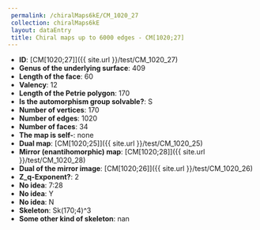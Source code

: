 ```yaml
--- 
 permalink: /chiralMaps6kE/CM_1020_27 
 collection: chiralMaps6kE
 layout: dataEntry
 title: Chiral maps up to 6000 edges - CM[1020;27]
---
```


- **ID**: [CM[1020;27]]({{ site.url }}/test/CM_1020_27)
- **Genus of the underlying surface**: 409
- **Length of the face**: 60
- **Valency**: 12
- **Length of the Petrie polygon**: 170
- **Is the automorphism group solvable?**: S
- **Number of vertices**: 170
- **Number of edges**: 1020
- **Number of faces**: 34
- **The map is self-**: none
- **Dual map**: [CM[1020;25]]({{ site.url }}/test/CM_1020_25)
- **Mirror (enantihomorphic) map**: [CM[1020;28]]({{ site.url }}/test/CM_1020_28)
- **Dual of the mirror image**: [CM[1020;26]]({{ site.url }}/test/CM_1020_26)
- **Z_q-Exponent?**: 2
- **No idea**:  7:28
- **No idea**: Y
- **No idea**: N
- **Skeleton**: Sk(170;4)^3
- **Some other kind of skeleton**: nan
